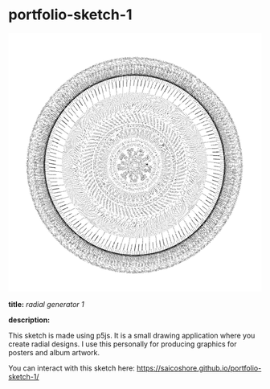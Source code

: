 # portfolio-sketch-1

![screenshot](screenshot.png)

**title:** _radial generator 1_

**description:**

This sketch is made using p5js. It is a small drawing application where you create radial designs. I use this personally for producing graphics for posters and album artwork.

You can interact with this sketch here: https://saicoshore.github.io/portfolio-sketch-1/
